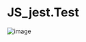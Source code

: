 # JS_jest.Test
![image](https://user-images.githubusercontent.com/118444269/226926387-1c436892-52a6-44bd-ab60-340186da1dab.png)
